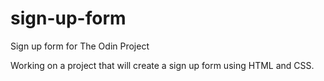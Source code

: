 # sign-up-form
Sign up form for The Odin Project

Working on a project that will create a sign up form using HTML and CSS.
